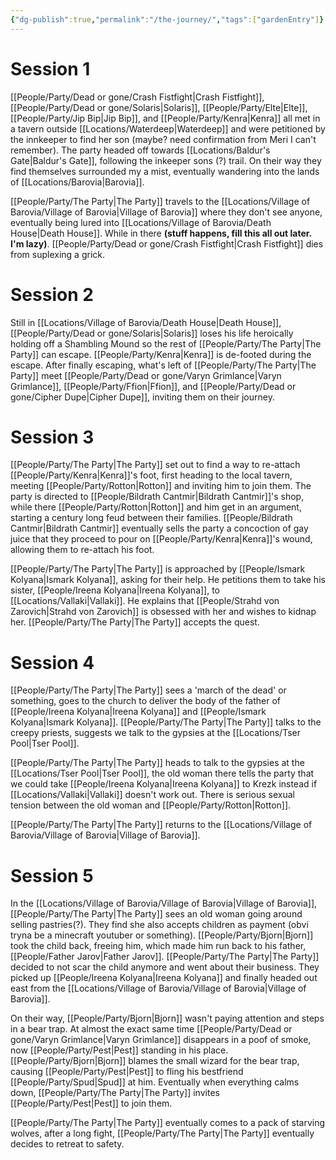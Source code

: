 ```yaml
---
{"dg-publish":true,"permalink":"/the-journey/","tags":["gardenEntry"]}
---
```


# Session 1
[[People/Party/Dead or gone/Crash Fistfight\|Crash Fistfight]], [[People/Party/Dead or gone/Solaris\|Solaris]], [[People/Party/Elte\|Elte]], [[People/Party/Jip Bip\|Jip Bip]], and [[People/Party/Kenra\|Kenra]] all met in a tavern outside [[Locations/Waterdeep\|Waterdeep]] and were petitioned by the innkeeper to find her son (maybe? need confirmation from Meri I can't remember). The party headed off towards [[Locations/Baldur's Gate\|Baldur's Gate]], following the inkeeper sons (?) trail.
On their way they find themselves surrounded my a mist, eventually wandering into the lands of [[Locations/Barovia\|Barovia]]. 

[[People/Party/The Party\|The Party]] travels to the [[Locations/Village of Barovia/Village of Barovia\|Village of Barovia]] where they don't see anyone, eventually being lured into [[Locations/Village of Barovia/Death House\|Death House]]. While in there **(stuff happens, fill this all out later. I'm lazy)**. [[People/Party/Dead or gone/Crash Fistfight\|Crash Fistfight]] dies from suplexing a grick.

# Session 2
Still in [[Locations/Village of Barovia/Death House\|Death House]], [[People/Party/Dead or gone/Solaris\|Solaris]] loses his life heroically holding off a Shambling Mound so the rest of [[People/Party/The Party\|The Party]] can escape. [[People/Party/Kenra\|Kenra]] is de-footed during the escape. After finally escaping, what's left of [[People/Party/The Party\|The Party]] meet [[People/Party/Dead or gone/Varyn Grimlance\|Varyn Grimlance]], [[People/Party/Ffion\|Ffion]], and [[People/Party/Dead or gone/Cipher Dupe\|Cipher Dupe]], inviting them on their journey.

# Session 3
[[People/Party/The Party\|The Party]] set out to find a way to re-attach [[People/Party/Kenra\|Kenra]]'s foot, first heading to the local tavern, meeting [[People/Party/Rotton\|Rotton]] and inviting him to join them. The party is directed to [[People/Bildrath Cantmir\|Bildrath Cantmir]]'s shop, while there [[People/Party/Rotton\|Rotton]] and him get in an argument, starting a century long feud between their families. [[People/Bildrath Cantmir\|Bildrath Cantmir]] eventually sells the party a concoction of gay juice that they proceed to pour on [[People/Party/Kenra\|Kenra]]'s wound, allowing them to re-attach his foot.

[[People/Party/The Party\|The Party]] is approached by [[People/Ismark Kolyana\|Ismark Kolyana]], asking for their help. He petitions them to take his sister, [[People/Ireena Kolyana\|Ireena Kolyana]], to [[Locations/Vallaki\|Vallaki]]. He explains that [[People/Strahd von Zarovich\|Strahd von Zarovich]] is obsessed with her and wishes to kidnap her. [[People/Party/The Party\|The Party]] accepts the quest.

# Session 4
[[People/Party/The Party\|The Party]] sees a 'march of the dead' or something, goes to the church to deliver the body of the father of [[People/Ireena Kolyana\|Ireena Kolyana]] and [[People/Ismark Kolyana\|Ismark Kolyana]]. [[People/Party/The Party\|The Party]] talks to the creepy priests, suggests we talk to the gypsies at the [[Locations/Tser Pool\|Tser Pool]].

[[People/Party/The Party\|The Party]] heads to talk to the gypsies at the [[Locations/Tser Pool\|Tser Pool]], the old woman there tells the party that we could take [[People/Ireena Kolyana\|Ireena Kolyana]] to Krezk instead if [[Locations/Vallaki\|Vallaki]] doesn't work out. There is serious sexual tension between the old woman and [[People/Party/Rotton\|Rotton]]. 

[[People/Party/The Party\|The Party]] returns to the [[Locations/Village of Barovia/Village of Barovia\|Village of Barovia]].

# Session 5
In the [[Locations/Village of Barovia/Village of Barovia\|Village of Barovia]], [[People/Party/The Party\|The Party]] sees an old woman going around selling pastries(?). They find she also accepts children as payment (obvi tryna be a minecraft youtuber or something). [[People/Party/Bjorn\|Bjorn]] took the child back, freeing him, which made him run back to his father, [[People/Father Jarov\|Father Jarov]]. [[People/Party/The Party\|The Party]] decided to not scar the child anymore and went about their business. They picked up [[People/Ireena Kolyana\|Ireena Kolyana]] and finally headed out east from the [[Locations/Village of Barovia/Village of Barovia\|Village of Barovia]].

On their way, [[People/Party/Bjorn\|Bjorn]] wasn't paying attention and steps in a bear trap. At almost the exact same time [[People/Party/Dead or gone/Varyn Grimlance\|Varyn Grimlance]] disappears in a poof of smoke, now [[People/Party/Pest\|Pest]] standing in his place. [[People/Party/Bjorn\|Bjorn]] blames the small wizard for the bear trap, causing [[People/Party/Pest\|Pest]] to fling his bestfriend [[People/Party/Spud\|Spud]] at him. Eventually when everything calms down, [[People/Party/The Party\|The Party]] invites [[People/Party/Pest\|Pest]] to join them.

[[People/Party/The Party\|The Party]] eventually comes to a pack of starving wolves, after a long fight, [[People/Party/The Party\|The Party]] eventually decides to retreat to safety.